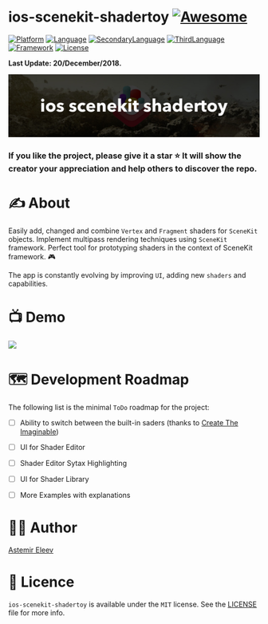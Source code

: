 # ios-scenekit-shadertoy [![Awesome](https://cdn.rawgit.com/sindresorhus/awesome/d7305f38d29fed78fa85652e3a63e154dd8e8829/media/badge.svg)](https://github.com/sindresorhus/awesome)

[![Platform](https://img.shields.io/badge/platform-iOS-yellow.svg)]()
[![Language](https://img.shields.io/badge/language-swift-orange.svg)]()
[![SecondaryLanguage](https://img.shields.io/badge/language-GLSL-red.svg)]()
[![ThirdLanguage](https://img.shields.io/badge/language-Metal-purple.svg)]()
[![Framework](https://img.shields.io/badge/framework-SceneKit-pink.svg)]()
[![License](https://img.shields.io/badge/license-MIT-blue.svg)]()

**Last Update: 20/December/2018.**

![](logo-shadertyoy.jpeg)

### If you like the project, please give it a star ⭐ It will show the creator your appreciation and help others to discover the repo.

# ✍️ About 
Easily add, changed and combine `Vertex` and `Fragment` shaders for `SceneKit` objects. Implement multipass rendering techniques using `SceneKit` framework. Perfect tool for prototyping  shaders in the context of SceneKit framework. 🎮

The app is constantly evolving by improving `UI`, adding new `shaders` and capabilities.

# 📺 Demo

<img src="https://user-images.githubusercontent.com/5098753/38455102-8fe937d2-3a7b-11e8-94cf-501d3f726b26.gif" width="640">

# 🗺 Development Roadmap

The following list is the minimal `ToDo` roadmap for the project:

- [ ] Ability to switch between the built-in saders (thanks to [Create The Imaginable](https://github.com/CreateTheImaginable))
- [ ] UI for Shader Editor
- [ ] Shader Editor Sytax Highlighting 
- [ ] UI for Shader Library 
- [ ] More Examples with explanations 


# 👨‍💻 Author 
[Astemir Eleev](https://github.com/jVirus)

# 🔖 Licence 
`ios-scenekit-shadertoy` is available under the `MIT` license. See the [LICENSE](https://github.com/jVirus/ios-scenekit-shadertoy/blob/master/LICENSE) file for more info.
